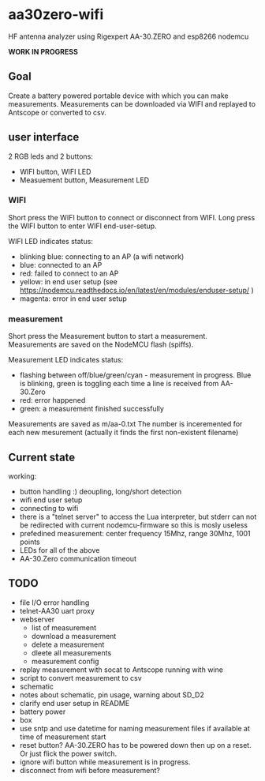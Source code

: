 # aa30zero-wifi
HF antenna analyzer using Rigexpert AA-30.ZERO and esp8266 nodemcu

**WORK IN PROGRESS**

## Goal

Create a battery powered portable device with which you can make measurements. Measurements can be downloaded via WIFI and replayed to Antscope or converted to csv.

## user interface

2 RGB leds and 2 buttons:
* WIFI button, WIFI LED
* Measuement button, Measurement LED

### WIFI

Short press the WIFI button to connect or disconnect from WIFI.
Long press the WIFI button to enter WIFI end-user-setup.

WIFI LED indicates status:
* blinking blue: connecting to an AP (a wifi network)
* blue: connected to an AP
* red: failed to connect to an AP
* yellow: in end user setup (see https://nodemcu.readthedocs.io/en/latest/en/modules/enduser-setup/ )
* magenta: error in end user setup


### measurement

Short press the Measurement button to start a measurement. Measurements are saved on the NodeMCU flash (spiffs).

Measurement LED indicates status:
* flashing between off/blue/green/cyan - measurement in progress. Blue is blinking, green is toggling each time a line is received from AA-30.Zero
* red: error happened
* green: a measurement finished successfully

Measurements are saved as m/aa-0.txt
The number is inceremented for each new mesurement (actually it finds the first non-existent filename)

## Current state

working:
* button handling :) deoupling, long/short detection
* wifi end user setup
* connecting to wifi
* there is a "telnet server" to access the Lua interpreter, but stderr can not be redirected with current nodemcu-firmware so this is mosly useless
* prefedined measurement: center frequency 15Mhz, range 30Mhz, 1001 points
* LEDs for all of the above
* AA-30.Zero communication timeout

## TODO

* file I/O error handling
* telnet-AA30 uart proxy
* webserver
  * list of measurement
  * download a measurement
  * delete a measurement
  * dleete all measurements
  * measurement config
* replay measurement with socat to Antscope running with wine
* script to convert measurement to csv
* schematic
* notes about schematic, pin usage, warning about SD_D2
* clarify end user setup in README
* battery power
* box
* use sntp and use datetime for naming measurement files if available at time of measurement start
* reset button? AA-30.ZERO has to be powered down then up on a reset. Or just flick the power switch.
* ignore wifi button while measurement is in progress.
* disconnect from wifi before measurement?





